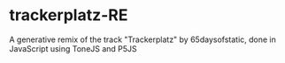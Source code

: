 # trackerplatz-RE
A generative remix of the track "Trackerplatz" by 65daysofstatic, done in JavaScript using ToneJS and P5JS
